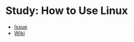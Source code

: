 # Study: How to Use Linux

* [Issue](https://github.com/hufscse-linux/how-to-use-linux/issues)
* [Wiki](https://github.com/hufscse-linux/how-to-use-linux/wiki)

